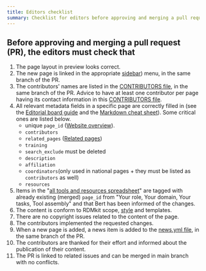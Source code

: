 ```yaml
---
title: Editors checklist
summary: Checklist for editors before approving and merging a pull request (PR).
---
```


## Before approving and merging a pull request (PR), the editors must check that
1. The page layout in preview looks correct.
2. The new page is linked in the appropriate [sidebar](https://github.com/elixir-europe/rdmkit/tree/master/_data/sidebars)) menu, in the same branch of the PR.
3. The contributors' names are listed in the [CONTRIBUTORS file](https://github.com/elixir-europe/rdmkit/blob/master/_data/CONTRIBUTORS.yaml), in the same branch of the PR. Advice to have at least one  contributor per page having its contact information in this  [CONTRIBUTORS file](https://github.com/elixir-europe/rdmkit/blob/master/_data/CONTRIBUTORS.yaml).
4. All relevant metadata fields in a specific page are correctly filled in (see the [Editorial board guide](editorial_board_guide) and the [Markdown cheat sheet](markdown_cheat_sheet)). Some critical ones are listed below.
   * unique `page_id` ([Website overview](website_overview)).
   * `contributors`
   * `related_pages` ([Related pages](editorial_board_guide.html#related-pages))
   * `training`
   * `search_exclude` must be deleted
   * `description`
   * `affiliation`
   * `coordinators`(only used in national pages + they must be listed as `contributors` as well)
   * `resources`
5. Items in the "[all tools and resources spreadsheet](https://docs.google.com/spreadsheets/d/16RESor_qQ_ygI0lQYHR23kbZJUobOWZUbOwhJbLptDE/edit#gid=268211668)" are tagged with already existing (merged) `page_id` from "Your role, Your domain, Your tasks, Tool assembly" and that Bert has been informed of the changes.
6. The content is conform to RDMkit scope, [style](style_guide) and templates.
7. There are no copyright issues related to the content of the page.
8. The contributors implemented the requested changes.
9. When a new page is added, a news item is added to the [news.yml file](https://github.com/elixir-europe/rdmkit/blob/master/_data/news.yml), in the same branch of the PR.
10. The contributors are thanked for their effort and informed about the publication of their content.
11. The PR is linked to related issues and can be merged in main branch with no conflicts.